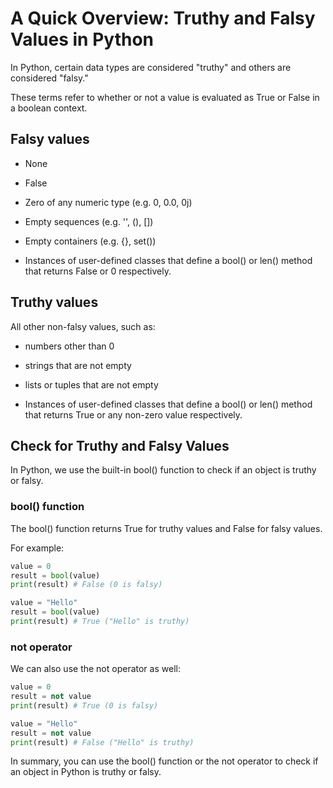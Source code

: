 # A Quick Overview: Truthy and Falsy Values in Python

In Python, certain data types are considered "truthy" and others are considered "falsy."

These terms refer to whether or not a value is evaluated as True or False in a boolean context.

## Falsy values

- None

- False

- Zero of any numeric type (e.g. 0, 0.0, 0j)

- Empty sequences (e.g. '', (), [])

- Empty containers (e.g. {}, set())

- Instances of user-defined classes that define a bool() or len() method that returns False or 0 respectively.

## Truthy values

All other non-falsy values, such as:

- numbers other than 0
- strings that are not empty
- lists or tuples that are not empty

- Instances of user-defined classes that define a bool() or len() method that returns True or any non-zero value respectively.

## Check for Truthy and Falsy Values

In Python, we use the built-in bool() function to check if an object is truthy or falsy.

### bool() function

The bool() function returns True for truthy values and False for falsy values.

For example:

```python
value = 0
result = bool(value)
print(result) # False (0 is falsy)

value = "Hello"
result = bool(value)
print(result) # True ("Hello" is truthy)
```

### not operator

We can also use the not operator as well:

```python
value = 0
result = not value
print(result) # True (0 is falsy)

value = "Hello"
result = not value
print(result) # False ("Hello" is truthy)
```

In summary, you can use the bool() function or the not operator to check if an object in Python is truthy or falsy.
